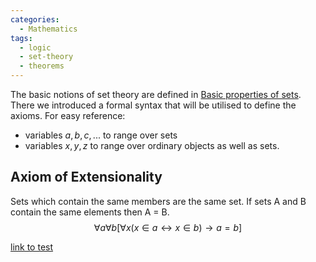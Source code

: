 ```yaml
---
categories:
  - Mathematics
tags:
  - logic
  - set-theory
  - theorems
---
```


The basic notions of set theory are defined in [Basic properties of sets](Basic%20properties%20of%20sets.md). There we introduced a formal syntax that will be utilised to define the axioms. For easy reference:

- variables $a,b,c,...$ to range over sets
- variables $x,y,z$ to range over ordinary objects as well as sets.

## Axiom of Extensionality

Sets which contain the same members are the same set. If sets A and B contain the same elements then A = B.
$$\forall a \forall b [\forall x (x \in a \longleftrightarrow x \in b) \rightarrow a =b]$$

[link to test](/testFolder/beta.md)
